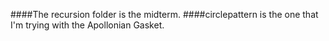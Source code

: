 ####The recursion folder is the midterm.
####circlepattern is the one that I'm trying with the Apollonian Gasket.
